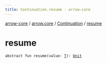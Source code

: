 ```yaml
---
title: Continuation.resume - arrow-core
---
```


[arrow-core](../../index.html) / [arrow.core](../index.html) / [Continuation](index.html) / [resume](./resume.html)

# resume

`abstract fun resume(value: `[`T`](index.html#T)`): `[`Unit`](https://kotlinlang.org/api/latest/jvm/stdlib/kotlin/-unit/index.html)